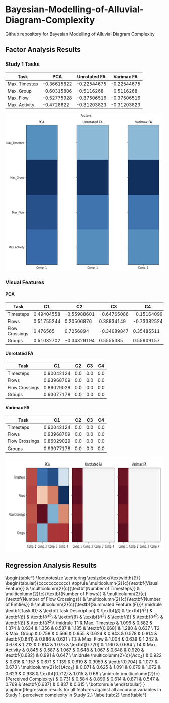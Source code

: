 # Bayesian-Modelling-of-Alluvial-Diagram-Complexity
Github repository for Bayesian Modelling of Alluvial Diagram Complexity

## Factor Analysis Results

### Study 1 Tasks

| Task  | PCA | Unrotated FA | Varimax FA |
| ------------- | ------------- | ------------- | ------------- |
| Max. Timestep  | -0.36615822  | -0.22544675 | -0.22544675 |
| Max. Group  | -0.60315806  | -0.5116268 | -0.5116268 |
| Max. Flow  | -0.52775928  | -0.37506516 | -0.37506516 |
| Max. Activity  | -0.4728622  | -0.31203823 | -0.31203823 |

<img src="/images/factor_task_s1.png" width="500" height="500">

### Visual Features

#### PCA
| Task  | C1 | C2 | C3 | C4 |
| ------------- | ------------- | ------------- | ------------- | ------------- |
| Timesteps  | 0.49404558 | -0.55988601 | -0.64765086 | -0.15164099 |
| Flows  | 0.51755244 | 0.20506876 | 0.38934149 | -0.73382524 |
| Flow Crossings  | 0.476565 | 0.7256894 | -0.34689847 | 0.35485511 |
| Groups  | 0.51082702 | -0.34329194 | 0.5555385 | 0.55909157 |

#### Unrotated FA
| Task  | C1 | C2 | C3 | C4 |
| ------------- | ------------- | ------------- | ------------- | ------------- |
| Timesteps  | 0.90042124 | 0.0 | 0.0 | 0.0 |
| Flows  | 0.93968709 | 0.0 | 0.0 | 0.0 |
| Flow Crossings  | 0.86029029 | 0.0 | 0.0 | 0.0 |
| Groups  | 0.93077178 | 0.0 | 0.0 | 0.0 |

#### Varimax FA 
| Task  | C1 | C2 | C3 | C4 |
| ------------- | ------------- | ------------- | ------------- | ------------- |
| Timesteps  | 0.90042124 | 0.0 | 0.0 | 0.0 |
| Flows  | 0.93968709 | 0.0 | 0.0 | 0.0 |
| Flow Crossings  | 0.86029029 | 0.0 | 0.0 | 0.0 |
| Groups  | 0.93077178 | 0.0 | 0.0 | 0.0 |

<img src="/images/factor_feat.png" width="900" height="300">

## Regression Analysis Results

<!-- || Visual Feature | Number of Timesteps | Number of Flows | Number of Flow Crossings | Number of Entities | Summated Feature (F) |
| ------------- | ------------- | ------------- | ------------- | ------------- | ------------- | ------------- |
| Task ID | Task Description | |||||
| T1 | Max. Timestep | |||||
| T2 | Max. Group | |||||
| T3 | Max. Flow | |||||
| T4 | Max. Activity | ||||| -->

\begin{table*}
\footnotesize
\centering
 \resizebox{\textwidth}{!}{
\begin{tabular}{cccccccccccc}
\toprule
\multicolumn{2}{c}{\textbf{Visual Feature}}        & \multicolumn{2}{c}{\textbf{Number of Timesteps}} & \multicolumn{2}{c}{\textbf{Number of Flows}} & \multicolumn{2}{c}{\textbf{Number of Flow Crossings}} & \multicolumn{2}{c}{\textbf{Number of Entities}} & \multicolumn{2}{c}{\textbf{Summated Feature ($F$)}}\\ \midrule
\textbf{Task ID} & \textbf{Task Description} & \textbf{$\beta$}         & \textbf{$R^{2}$}        & \textbf{$\beta$}       & \textbf{$R^{2}$}      & \textbf{$\beta$}           & \textbf{$R^{2}$}           & \textbf{$\beta$}      & \textbf{$R^{2}$}        & \textbf{$\beta$}      & \textbf{$R^{2}$}\\ \midrule
T1               & Max. Timestep             & 1.096              & 0.582              & 1.374            & 0.634            & 1.356                & 0.587                 & 1.185           & \textbf{0.668}   & 1.280                 & 0.637       \\ 
T2               & Max. Group                & 0.758              & 0.566              & 0.955            & 0.624            & 0.943                & 0.578                 & 0.814           & \textbf{0.641}    & 0.886                 & 0.621                  \\ 
T3               & Max. Flow                 & 1.004              & 0.639              & 1.242            & 0.678            & 1.212                & 0.614                 & 1.075           & \textbf{0.720}    & 1.160                 & 0.684                   \\ 
T4               & Max. Activity             & 0.845              & 0.587              & 1.067            & 0.648            & 1.067                & 0.648                 & 0.920           & \textbf{0.682}    & 0.991                 & 0.647                   \\ \midrule
\multicolumn{2}{c}{$Acc_4$}       & 0.922              & 0.616              & 1.157            & 0.671            & 1.139                & 0.619                 & 0.9959          & \textbf{0.704}     & 1.077                 & 0.673                   \\ 
\multicolumn{2}{c}{$Acc_3$}      & 0.871              & 0.625              & 1.091            & 0.679            & 1.072                & 0.623                 & 0.938           & \textbf{0.712}     & 1.015                 & 0.68                    \\ \midrule
\multicolumn{2}{c}{Perceived Complexity}      & 0.731             & 0.584             & 0.899            & 0.614            & 0.871                & 0.547                 & 0.769          & \textbf{0.637}     & 0.837                 & 0.615                    \\ \bottomrule
\end{tabular}
}
\caption{Regression results for all features against all accuracy variables in Study 1, perceived complexity in Study 2.}
\label{tab:2}
\end{table*}



<!-- % \textbf{Task ID} & \textbf{Task Description} & \textbf{$\beta$}         & \textbf{$R^{2}$}        & \textbf{$\beta$}       & \textbf{$R^{2}$}      & \textbf{$\beta$}           & \textbf{$R^{2}$}           & \textbf{$\beta$}      & \textbf{$R^{2}$}        & \textbf{$\beta$}      & \textbf{$R^{2}$}\\ \midrule
% T1               & Max. Timestep             & 1.096              & 0.582              & 1.374            & 0.634            & 1.356                & 0.587                 & 1.185           & \textbf{0.668}   & 1.280                 & 0.637       \\ 
% T2               & Max. Group                & 0.758              & 0.566              & 0.955            & 0.624            & 0.943                & 0.578                 & 0.814           & \textbf{0.641}    & 0.886                 & 0.621                  \\ 
% T3               & Max. Flow                 & 1.004              & 0.639              & 1.242            & 0.678            & 1.212                & 0.614                 & 1.075           & \textbf{0.720}    & 1.160                 & 0.684                   \\ 
% T4               & Max. Activity             & 0.845              & 0.587              & 1.067            & 0.648            & 1.067                & 0.648                 & 0.920           & \textbf{0.682}    & 0.991                 & 0.647                   \\ \midrule
% \multicolumn{2}{c}{$Acc_4$}       & 0.922              & 0.616              & 1.157            & 0.671            & 1.139                & 0.619                 & 0.9959          & \textbf{0.704}     & 1.077                 & 0.673                   \\ 
% \multicolumn{2}{c}{$Acc_3$}      & 0.871              & 0.625              & 1.091            & 0.679            & 1.072                & 0.623                 & 0.938           & \textbf{0.712}     & 1.015                 & 0.68                    \\ \midrule
% \multicolumn{2}{c}{Perceived Complexity}      & 0.731             & 0.584             & 0.899            & 0.614            & 0.871                & 0.547                 & 0.769          & \textbf{0.637}     & 0.837                 & 0.615                    \\ \bottomrule
% \end{tabular}
% }
% \caption{Regression results for all features against all accuracy variables in Study 1, perceived complexity in Study 2.}
% \label{tab:2}
% \end{table*} -->
 
 